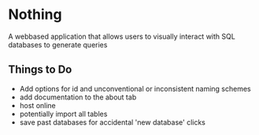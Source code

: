 # Nothing
A webbased application that allows users to visually interact with SQL databases to generate queries

## Things to Do
 - Add options for id and unconventional or inconsistent naming schemes
 - add documentation to the about tab
 - host online
 - potentially import all tables
 - save past databases for accidental 'new database' clicks